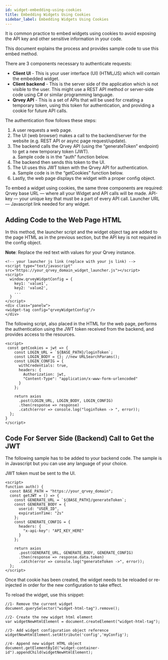 ```yaml
---
id: widget-embedding-using-cookies
title: Embedding Widgets Using Cookies
sidebar_label: Embedding Widgets Using Cookies
---
```


<div style={{textAlign: "justify"}}>

It is common practice to embed widgets using cookies to avoid exposing the API key and other sensitive information in your code. 

This document explains the process and provides sample code to use this embed method.

There are 3 components necessary to authenticate requests:
* **Client UI** - This is your user interface (UI) (HTML/JS) which will contain the embedded widget.
* **Client backend** - This is the server side of the application which is not visible to the user. This might use a REST API method or server-side code using C# or similar programming language.
* **Qrvey API** - This is a set of APIs that will be used for creating a temporary token, using this token for authentication, and providing a cookie for future API calls.

The authentication flow follows these steps:
1. A user requests a web page.
2. The UI (web browser) makes a call to the backend/server for the website (e.g. REST API or async page request/update).
3. The backend calls the Qrvey API (using the “generateToken” endpoint) to get a new temporary token (JWT).<br />
a. Sample code is in the “auth” function below.
4. The backend then sends this token to the UI.
5. The UI uses this JWT token with the Qrvey API for authentication. <br />
a. Sample code is in the “getCookies” function below.
6. Lastly, the web page displays the widget with a proper config object.
 
To embed a widget using cookies, the same three components are required:
Qrvey base URL — where all your Widget and API calls will be made.
API-key — your unique key that must be a part of every API call.
Launcher URL — Javascript link needed for any widget.

## Adding Code to the Web Page HTML
In this method, the launcher script and the widget object tag are added to the page HTML  as in the previous section, but the API key is not required in the config object.

**Note**: Replace the red text with values for your Qrvey instance.

```
<!-- your launcher js link (replace with your js link) -->
<script type="text/javascript" src="https://your_qrvey_domain_widget_launcher.js"></script>
<script>  
  window.qrveyWidgetConfig = {
    key1: 'value1',
    key2: 'value2',
    ...
  }
</script> 
<div class="panelw">
<widget-tag config="qrveyWidgetConfig"/>
</div>
```
The following script, also placed in the HTML for the web page, performs the authentication using the JWT token received from the backend, and provides access to the resources.
```
<script>  
 const getCookies = jwt => {
    const LOGIN_URL = `${BASE_PATH}/loginToken`;
    const LOGIN_BODY = {}; //new URLSearchParams();
    const LOGIN_CONFIG = {
      withCredentials: true,
      headers: {
        Authorization: jwt,
        "Content-Type": "application/x-www-form-urlencoded"
      }
    };

    return axios
      .post(LOGIN_URL, LOGIN_BODY, LOGIN_CONFIG)
      .then(response => response)
      .catch(error => console.log("loginToken -> ", error));
  };
}
</script>
```

## Code For Server Side (Backend) Call to Get the JWT
The following sample has to be added to your backend code. The sample is in Javascript but you can use any language of your choice.

JWT token must be sent to the UI.

```
<script> 
function auth() {
  const BASE_PATH = "https://your_qrvey_domain";
  const getJWT = () => {
    const GENERATE_URL = `${BASE_PATH}/generateToken`;
    const GENERATE_BODY = {
      userid: "USER_ID",
      expirationTime: "2s"
    };
    const GENERATE_CONFIG = {
      headers: {
        "x-api-key": "API_KEY_HERE" 
      }
    };

    return axios
      .post(GENERATE_URL, GENERATE_BODY, GENERATE_CONFIG)
      .then(response => response.data.token)
      .catch(error => console.log("generateToken ->", error));
  };
</script>
```

Once that cookie has been created, the widget needs to be reloaded or re-injected in order for the new configuration to take effect.

To reload the widget, use this snippet:
```
//1- Remove the current widget
document.querySelector("widget-html-tag").remove();

//2- Create the new widget html element
var widgetNewHtmlElement = document.createElement("widget-html-tag");

//3- Add widget configuration object reference
widgetNewHtmlElement.setAttribute('config','myConfig');

//4- Append new widget HTML object 
document.getElementById("widget-container-id").appendChild(widgetNewHtmlElement);
```


</div>